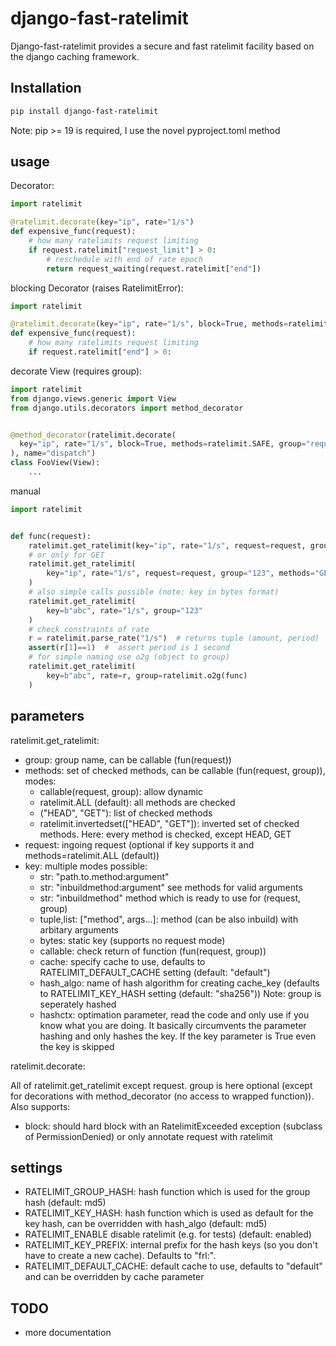# django-fast-ratelimit


Django-fast-ratelimit provides a secure and fast ratelimit facility based on the django caching framework.


## Installation

```` bash
pip install django-fast-ratelimit

````

Note: pip >= 19 is required, I use the novel pyproject.toml method

## usage


Decorator:

```` python
import ratelimit

@ratelimit.decorate(key="ip", rate="1/s")
def expensive_func(request):
    # how many ratelimits request limiting
    if request.ratelimit["request_limit"] > 0:
        # reschedule with end of rate epoch
        return request_waiting(request.ratelimit["end"])

````

blocking Decorator (raises RatelimitError):

```` python
import ratelimit

@ratelimit.decorate(key="ip", rate="1/s", block=True, methods=ratelimit.UNSAFE)
def expensive_func(request):
    # how many ratelimits request limiting
    if request.ratelimit["end"] > 0:

````



decorate View (requires group):

```` python
import ratelimit
from django.views.generic import View
from django.utils.decorators import method_decorator


@method_decorator(ratelimit.decorate(
  key="ip", rate="1/s", block=True, methods=ratelimit.SAFE, group="required"
), name="dispatch")
class FooView(View):
    ...

````

manual
```` python
import ratelimit


def func(request):
    ratelimit.get_ratelimit(key="ip", rate="1/s", request=request, group="123")
    # or only for GET
    ratelimit.get_ratelimit(
        key="ip", rate="1/s", request=request, group="123", methods="GET"
    )
    # also simple calls possible (note: key in bytes format)
    ratelimit.get_ratelimit(
        key=b"abc", rate="1/s", group="123"
    )
    # check constraints of rate
    r = ratelimit.parse_rate("1/s")  # returns tuple (amount, period)
    assert(r[1]==1)  #  assert period is 1 second
    # for simple naming use o2g (object to group)
    ratelimit.get_ratelimit(
        key=b"abc", rate=r, group=ratelimit.o2g(func)
    )

````

## parameters

ratelimit.get_ratelimit:

* group: group name, can be callable (fun(request))
* methods: set of checked methods, can be callable (fun(request, group)), modes:
  * callable(request, group): allow dynamic
  * ratelimit.ALL (default): all methods are checked
  * \("HEAD", "GET"\): list of checked methods
  * ratelimit.invertedset(["HEAD", "GET"]): inverted set of checked methods. Here: every method is checked, except HEAD, GET
* request: ingoing request (optional if key supports it and methods=ratelimit.ALL (default))
* key: multiple modes possible:
    * str: "path.to.method:argument"
    * str: "inbuildmethod:argument" see methods for valid arguments
    * str: "inbuildmethod"  method which is ready to use for (request, group)
    * tuple,list: ["method", args...]: method (can be also inbuild) with arbitary arguments
    * bytes: static key (supports no request mode)
    * callable: check return of function (fun(request, group))
  * cache: specify cache to use, defaults to RATELIMIT_DEFAULT_CACHE setting (default: "default")
  * hash_algo: name of hash algorithm for creating cache_key (defaults to RATELIMIT_KEY_HASH setting (default: "sha256"))
    Note: group is seperately hashed
  * hashctx: optimation parameter, read the code and only use if you know what you are doing. It basically circumvents the parameter hashing and only hashes the key. If the key parameter is True even the key is skipped

ratelimit.decorate:

All of ratelimit.get_ratelimit except request. group is here optional (except for decorations with method_decorator (no access to wrapped function)).
Also supports:
* block: should hard block with an RatelimitExceeded exception (subclass of PermissionDenied) or only annotate request with ratelimit


## settings

* RATELIMIT_GROUP_HASH: hash function which is used for the group hash (default: md5)
* RATELIMIT_KEY_HASH: hash function which is used as default for the key hash, can be overridden with hash_algo (default: md5)
* RATELIMIT_ENABLE disable ratelimit (e.g. for tests) (default: enabled)
* RATELIMIT_KEY_PREFIX: internal prefix for the hash keys (so you don't have to create a new cache). Defaults to "frl:".
* RATELIMIT_DEFAULT_CACHE: default cache to use, defaults to "default" and can be overridden by cache parameter



## TODO

* more documentation

